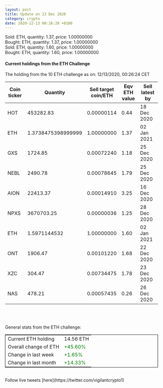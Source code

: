 ```yaml
---
layout: post
title: Update on 13 Dec 2020
category: crypto
date: 2020-12-13 00:26:28 +0100
---
```

<!-- Global site tag (gtag.js) - Google Analytics -->
<script async src="https://www.googletagmanager.com/gtag/js?id=UA-103831149-5"></script>
<script>
  window.dataLayer = window.dataLayer || [];
  function gtag(){dataLayer.push(arguments);}
  gtag('js', new Date());

  gtag('config', 'UA-103831149-5');
</script>
Sold: ETH, quantity:         1.37, price:   1.00000000<br>Bought: ETH, quantity:         1.37, price:   1.00000000<br>Sold: ETH, quantity:         1.60, price:   1.00000000<br>Bought: ETH, quantity:         1.60, price:   1.00000000<br>

#### Current holdings from the ETH Challenge

The holding from the 10 ETH challenge as on: 12/13/2020, 00:26:24 CET

|Coin ticker|Quantity|Sell target<br>coin/ETH|Eqv ETH<br>value|Sell latest by|
|-----------|--------|-----------|-----------|--------------|
HOT|453282.83|  0.00000114|0.44|18 Dec 2020|
ETH|1.3738475398999999|  1.00000000|1.37|02 Jan 2021|
GXS|1724.85|  0.00072240|1.18|25 Dec 2020|
NEBL|2490.78|  0.00078645|1.79|25 Dec 2020|
AION|22413.37|  0.00014910|3.25|16 Dec 2020|
NPXS|3670703.25|  0.00000036|1.25|28 Dec 2020|
ETH|1.5971144532|  1.00000000|1.60|02 Jan 2021|
ONT|1906.47|  0.00101220|1.68|22 Dec 2020|
XZC|304.47|  0.00734475|1.78|23 Dec 2020|
NAS|478.21|  0.00057435|0.26|26 Dec 2020|

<br>
<br>
<br>
General stats from the ETH challenge:

<table style="border:1px solid black;margin-left:auto;margin-right:auto;">
	<tbody>
	<tr>
		<td>Current ETH holding</td>
		<td>     14.56 ETH</td>
	</tr>
	<tr>
		<td>Overall change of ETH</td>
		<td><font color="green">+45.60%</font></td>
	</tr>
	<tr>
		<td>Change in last week</td>
		<td><font color="green">+1.65%</font></td>
	</tr>
	<tr>
		<td>Change in last month</td>
		<td><font color="green">+14.33%</font></td>
	</tr>
	</tbody>
</table>

<br>
Follow live tweets [here](https://twitter.com/vigilantcrypto1)
<br>
<br>